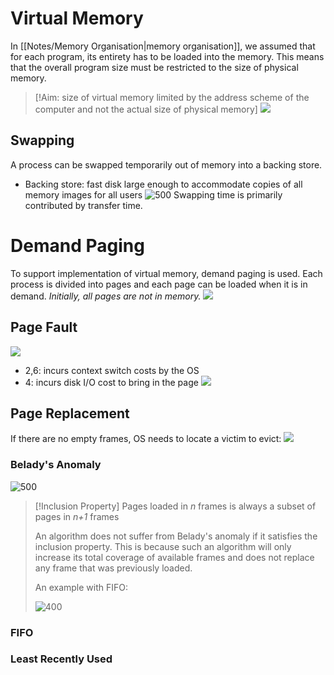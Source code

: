 # Virtual Memory
In [[Notes/Memory Organisation|memory organisation]], we assumed that for each program, its entirety has to be loaded into the memory. This means that the overall program size must be restricted to the size of physical memory.
>[!Aim: size of virtual memory limited by the address scheme of the computer and not the actual size of physical memory]
![](https://i.imgur.com/bFCvOzP.png)
## Swapping
A process can be swapped temporarily out of memory into a backing store.
- Backing store: fast disk large enough to accommodate copies of all memory images for all users
![500](https://i.imgur.com/WU02p1P.png)
Swapping time is primarily contributed by transfer time.
# Demand Paging
To support implementation of virtual memory, demand paging is used. Each process is divided into pages and each page can be loaded when it is in demand. *Initially, all pages are not in memory.*
![](https://i.imgur.com/fZZbIXq.png)
## Page Fault
![](https://i.imgur.com/Onvq9IR.png)
- 2,6: incurs context switch costs by the OS
- 4: incurs disk I/O cost to bring in the page
![](https://i.imgur.com/GjawaYa.png)
## Page Replacement
If there are no empty frames, OS needs to locate a victim to evict:
![](https://i.imgur.com/AfKxz30.png)
### Belady's Anomaly
![500](https://i.imgur.com/ubzcJYj.png)
> [!Inclusion Property]
> Pages loaded in *n* frames is always a subset of pages in *n+1* frames
>
> An algorithm does not suffer from Belady's anomaly if it satisfies the inclusion property. This is because such an algorithm will only increase its total coverage of available frames and does not replace any frame that was previously loaded.
>
> An example with FIFO:
>
> ![400](https://i.imgur.com/Z2DZRrv.png)
### FIFO

### Least Recently Used
